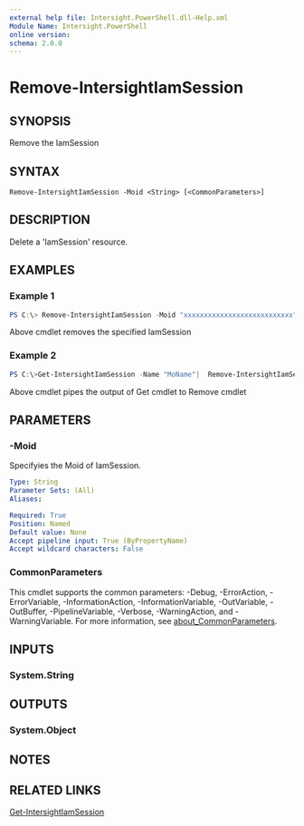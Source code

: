 ```yaml
---
external help file: Intersight.PowerShell.dll-Help.xml
Module Name: Intersight.PowerShell
online version:
schema: 2.0.0
---
```


# Remove-IntersightIamSession

## SYNOPSIS
Remove the IamSession

## SYNTAX

```
Remove-IntersightIamSession -Moid <String> [<CommonParameters>]
```

## DESCRIPTION
Delete a &apos;IamSession&apos; resource.

## EXAMPLES

### Example 1
```powershell
PS C:\> Remove-IntersightIamSession -Moid "xxxxxxxxxxxxxxxxxxxxxxxxxxx"
```
Above cmdlet removes the specified IamSession 

### Example 2
```powershell
PS C:\>Get-IntersightIamSession -Name "MoName"|  Remove-IntersightIamSession
```
Above cmdlet pipes the output of Get cmdlet to Remove cmdlet

## PARAMETERS

### -Moid
Specifyies the Moid of IamSession.

```yaml
Type: String
Parameter Sets: (All)
Aliases:

Required: True
Position: Named
Default value: None
Accept pipeline input: True (ByPropertyName)
Accept wildcard characters: False
```

### CommonParameters
This cmdlet supports the common parameters: -Debug, -ErrorAction, -ErrorVariable, -InformationAction, -InformationVariable, -OutVariable, -OutBuffer, -PipelineVariable, -Verbose, -WarningAction, and -WarningVariable. For more information, see [about_CommonParameters](http://go.microsoft.com/fwlink/?LinkID=113216).

## INPUTS

### System.String

## OUTPUTS

### System.Object
## NOTES

## RELATED LINKS

[Get-IntersightIamSession](./Get-IntersightIamSession.md)

